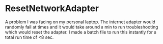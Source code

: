 # ResetNetworkAdapter
A problem I was facing on my personal laptop. The internet adapter would randomly fail at times and it would take around a min to run troubleshooting which would reset the adapter. I made a batch file to run this instantly for a total run time of &lt;8 sec.
